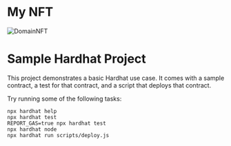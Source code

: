 # My NFT 
![DomainNFT](https://drive.google.com/file/d/1-gvTUOV5_ZpnPKj9vm3LqUycqLaT7CKw/view?usp=share_link)

# Sample Hardhat Project

This project demonstrates a basic Hardhat use case. It comes with a sample contract, a test for that contract, and a script that deploys that contract.

Try running some of the following tasks:

```shell
npx hardhat help
npx hardhat test
REPORT_GAS=true npx hardhat test
npx hardhat node
npx hardhat run scripts/deploy.js
```
